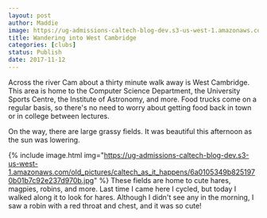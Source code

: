 ```yaml
---
layout: post
author: Maddie
image: https://ug-admissions-caltech-blog-dev.s3-us-west-1.amazonaws.com/old_pictures/caltech_as_it_happens/6a0105349b8251970b01b8d2b894d8970c.jpg
title: Wandering into West Cambridge
categories: [clubs]
status: Publish
date: 2017-11-12
---
```


Across the river Cam about a thirty minute walk away is West Cambridge. This area is home to the Computer Science Department, the University Sports Centre, the Institute of Astronomy, and more. Food trucks come on a regular basis, so there's no need to worry about getting food back in town or in college between lectures.

On the way, there are large grassy fields. It was beautiful this afternoon as the sun was lowering.


{% include image.html img="https://ug-admissions-caltech-blog-dev.s3-us-west-1.amazonaws.com/old_pictures/caltech_as_it_happens/6a0105349b8251970b01b7c92e237d970b.jpg" %}
These fields are home to cute hares, magpies, robins, and more. Last time I came here I cycled, but today I walked along it to look for hares. Although I didn't see any in the morning, I saw a robin with a red throat and chest, and it was so cute!
